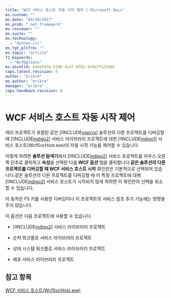 ```yaml
---
title: "WCF 서비스 호스트 자동 시작 제어 | Microsoft Docs"
ms.custom: ""
ms.date: "03/30/2017"
ms.prod: ".net-framework"
ms.reviewer: ""
ms.suite: ""
ms.technology: 
  - "dotnet-clr"
ms.tgt_pltfrm: ""
ms.topic: "article"
f1_keywords: 
  - "WcfOptions"
ms.assetid: 6abe5d34-519b-4cef-8f02-3c0a7f125585
caps.latest.revision: 8
author: "Erikre"
ms.author: "erikre"
manager: "erikre"
caps.handback.revision: 8
---
```

# WCF 서비스 호스트 자동 시작 제어
여러 프로젝트가 포함된 같은 [!INCLUDE[vsprvs](../../../includes/vsprvs-md.md)] 솔루션의 다른 프로젝트를 디버깅할 때 [!INCLUDE[indigo2](../../../includes/indigo2-md.md)] 서비스 라이브러리 프로젝트에 대한 [!INCLUDE[indigo1](../../../includes/indigo1-md.md)] 서비스 호스트\(WcfSvcHost.exe\)의 자동 시작 기능을 제어할 수 있습니다.  
  
 이렇게 하려면 **솔루션 탐색기**에서 [!INCLUDE[indigo2](../../../includes/indigo2-md.md)] 서비스 프로젝트를 마우스 오른쪽 단추로 클릭하고 **속성**을 선택한 다음 **WCF 옵션** 탭을 클릭합니다.**같은 솔루션의 다른 프로젝트를 디버깅할 때 WCF 서비스 호스트 시작** 확인란은 기본적으로 선택되어 있습니다.같은 솔루션의 다른 프로젝트를 디버깅할 때 이 특정 프로젝트에 대해 [!INCLUDE[indigo2](../../../includes/indigo2-md.md)] 서비스 호스트가 시작되지 않게 하려면 이 확인란의 선택을 취소할 수 있습니다.  
  
 이 동작은 F5 키를 사용한 디버깅이나 이 프로젝트의 서비스 참조 추가 기능에는 영향을 주지 않습니다.  
  
 이 옵션은 다음 프로젝트에 사용할 수 있습니다.  
  
-   [!INCLUDE[indigo2](../../../includes/indigo2-md.md)] 서비스 라이브러리 프로젝트  
  
-   순차 워크플로 서비스 라이브러리 프로젝트  
  
-   상태 시스템 워크플로 서비스 라이브러리 프로젝트  
  
-   배포 서비스 라이브러리 프로젝트  
  
## 참고 항목  
 [WCF 서비스 호스트\(WcfSvcHost.exe\)](../../../docs/framework/wcf/wcf-service-host-wcfsvchost-exe.md)